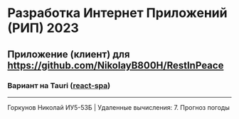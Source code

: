 # Разработка Интернет Приложений (РИП) 2023
## Приложение (клиент) для https://github.com/NikolayB800H/RestInPeace
### Вариант на Tauri ([react-spa](https://github.com/NikolayB800H/RestInPeaceTauri/tree/react-spa))
---
Горкунов Николай ИУ5-53Б | Удаленные вычисления: 7. Прогноз погоды